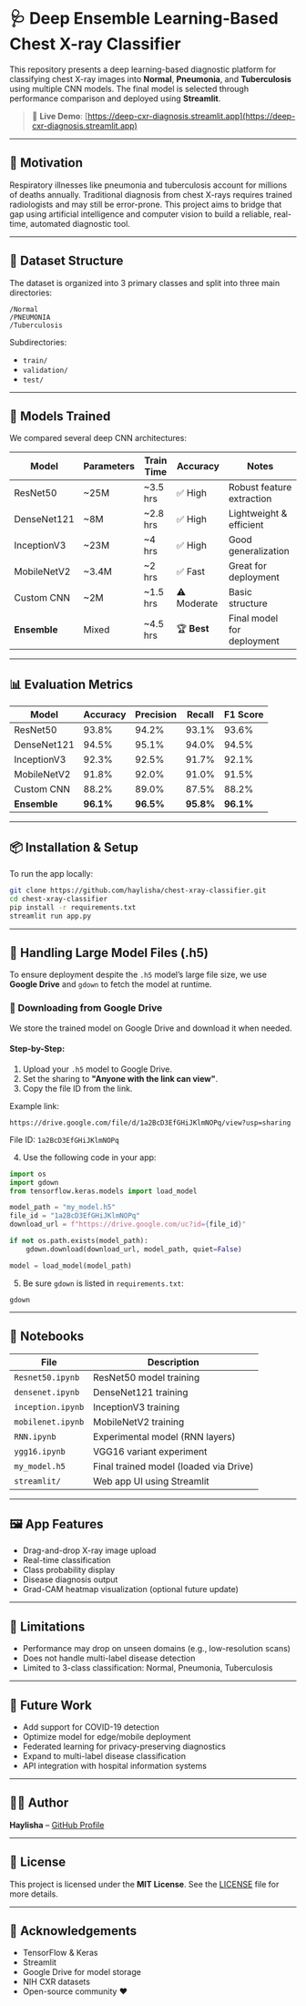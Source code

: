 # 🩺 Deep Ensemble Learning-Based Chest X-ray Classifier

This repository presents a deep learning-based diagnostic platform for classifying chest X-ray images into **Normal**, **Pneumonia**, and **Tuberculosis** using multiple CNN models. The final model is selected through performance comparison and deployed using **Streamlit**.

> 🚀 **Live Demo**: [https://deep-cxr-diagnosis.streamlit.app](https://deep-cxr-diagnosis.streamlit.app)

---

## 📌 Motivation

Respiratory illnesses like pneumonia and tuberculosis account for millions of deaths annually. Traditional diagnosis from chest X-rays requires trained radiologists and may still be error-prone. This project aims to bridge that gap using artificial intelligence and computer vision to build a reliable, real-time, automated diagnostic tool.

---

## 📁 Dataset Structure

The dataset is organized into 3 primary classes and split into three main directories:

```
/Normal
/PNEUMONIA
/Tuberculosis
```

Subdirectories:
- `train/`
- `validation/`
- `test/`

---

## 🧠 Models Trained

We compared several deep CNN architectures:

| Model           | Parameters | Train Time | Accuracy | Notes                        |
|----------------|------------|------------|----------|------------------------------|
| ResNet50        | ~25M       | ~3.5 hrs   | ✅ High  | Robust feature extraction    |
| DenseNet121     | ~8M        | ~2.8 hrs   | ✅ High  | Lightweight & efficient      |
| InceptionV3     | ~23M       | ~4 hrs     | ✅ High  | Good generalization          |
| MobileNetV2     | ~3.4M      | ~2 hrs     | ✅ Fast  | Great for deployment         |
| Custom CNN      | ~2M        | ~1.5 hrs   | ⚠️ Moderate | Basic structure              |
| **Ensemble**    | Mixed      | ~4.5 hrs   | 🏆 **Best** | Final model for deployment |

---

## 📊 Evaluation Metrics

| Model       | Accuracy | Precision | Recall | F1 Score |
|-------------|----------|-----------|--------|----------|
| ResNet50    | 93.8%    | 94.2%     | 93.1%  | 93.6%    |
| DenseNet121 | 94.5%    | 95.1%     | 94.0%  | 94.5%    |
| InceptionV3 | 92.3%    | 92.5%     | 91.7%  | 92.1%    |
| MobileNetV2 | 91.8%    | 92.0%     | 91.0%  | 91.5%    |
| Custom CNN  | 88.2%    | 89.0%     | 87.5%  | 88.2%    |
| **Ensemble**| **96.1%**| **96.5%** | **95.8%**| **96.1%**|

---

## 📦 Installation & Setup

To run the app locally:

```bash
git clone https://github.com/haylisha/chest-xray-classifier.git
cd chest-xray-classifier
pip install -r requirements.txt
streamlit run app.py
```

---

## 💾 Handling Large Model Files (.h5)

To ensure deployment despite the `.h5` model’s large file size, we use **Google Drive** and `gdown` to fetch the model at runtime.

### 🔗 Downloading from Google Drive

We store the trained model on Google Drive and download it when needed.

#### Step-by-Step:

1. Upload your `.h5` model to Google Drive.
2. Set the sharing to **"Anyone with the link can view"**.
3. Copy the file ID from the link.

Example link:

```
https://drive.google.com/file/d/1a2BcD3EfGHiJKlmNOPq/view?usp=sharing
```

File ID: `1a2BcD3EfGHiJKlmNOPq`

4. Use the following code in your app:

```python
import os
import gdown
from tensorflow.keras.models import load_model

model_path = "my_model.h5"
file_id = "1a2BcD3EfGHiJKlmNOPq"
download_url = f"https://drive.google.com/uc?id={file_id}"

if not os.path.exists(model_path):
    gdown.download(download_url, model_path, quiet=False)

model = load_model(model_path)
```

5. Be sure `gdown` is listed in `requirements.txt`:

```
gdown
```

---

## 🧪 Notebooks

| File             | Description |
|------------------|-------------|
| `Resnet50.ipynb` | ResNet50 model training |
| `densenet.ipynb` | DenseNet121 training    |
| `inception.ipynb`| InceptionV3 training    |
| `mobilenet.ipynb`| MobileNetV2 training    |
| `RNN.ipynb`      | Experimental model (RNN layers) |
| `ygg16.ipynb`    | VGG16 variant experiment       |
| `my_model.h5`    | Final trained model (loaded via Drive) |
| `streamlit/`     | Web app UI using Streamlit     |

---

## 🖼️ App Features

- Drag-and-drop X-ray image upload
- Real-time classification
- Class probability display
- Disease diagnosis output
- Grad-CAM heatmap visualization (optional future update)

---

## 🚧 Limitations

- Performance may drop on unseen domains (e.g., low-resolution scans)
- Does not handle multi-label disease detection
- Limited to 3-class classification: Normal, Pneumonia, Tuberculosis

---

## 🌟 Future Work

- Add support for COVID-19 detection
- Optimize model for edge/mobile deployment
- Federated learning for privacy-preserving diagnostics
- Expand to multi-label disease classification
- API integration with hospital information systems

---

## 👨‍💻 Author

**Haylisha** – [GitHub Profile](https://github.com/haylisha)

---

## 📄 License

This project is licensed under the **MIT License**. See the [LICENSE](LICENSE) file for more details.

---

## 🙌 Acknowledgements

- TensorFlow & Keras
- Streamlit
- Google Drive for model storage
- NIH CXR datasets
- Open-source community ❤️
